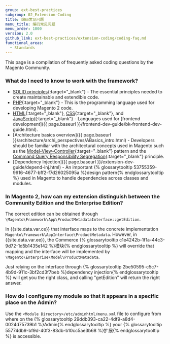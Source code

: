 ```yaml
---
group: ext-best-practices
subgroup: 02_Extension-Coding
title: 编码常见问题
menu_title: 编码常见问题
menu_order: 1000
version: 2.0
github_link: ext-best-practices/extension-coding/coding-faq.md
functional_areas:
  - Standards
---
```


This page is a compilation of frequently asked coding questions by the Magento Community.

### What do I need to know to work with the framework?

* [SOLID principles](https://en.wikipedia.org/wiki/SOLID_(object-oriented_design)){:target="_blank"} - The essential principles needed to create maintainable and extendible code.
* [PHP](http://php.net/){:target="_blank"} - This is the programming language used for developing Magento 2 code.
* [HTML](https://en.wikipedia.org/wiki/HTML){:target="_blank"}, [CSS](https://en.wikipedia.org/wiki/Cascading_Style_Sheets){:target="_blank"}, and [JavaScript](https://www.javascript.com/){:target="_blank"} - Languages used for [frontend development]({{ page.baseurl }}/frontend-dev-guide/bk-frontend-dev-guide.html).
* [Architecture basics overview]({{ page.baseurl }}/architecture/archi_perspectives/ABasics_intro.html) - Developers should be familiar with the architectural concepts used in Magento such as the [Model-View-Controller](https://en.wikipedia.org/wiki/Model%E2%80%93view%E2%80%93controller){:target="_blank"} pattern and the [Command Query Responsibility Segregation](http://martinfowler.com/bliki/CQRS.html){:target="_blank"} principle.
* [Dependency Injection]({{ page.baseurl }}/extension-dev-guide/depend-inj.html) - An important {% glossarytooltip 53755359-9916-4677-bff2-f7d26025095a %}design pattern{% endglossarytooltip %} used in Magento to handle dependencies across classes and modules.


### In Magento 2, how can my extension distinguish between the Community Edition and the Enterprise Edition?

The correct edition can be obtained through `\Magento\Framework\App\ProductMetadataInterface::getEdition`.

In {{site.data.var.ce}} that interface maps to the concrete implementation `Magento\Framework\AppInterface\ProductMetadata`.
However, in {{site.data.var.ee}}, the Commerce {% glossarytooltip c1e4242b-1f1a-44c3-9d72-1d5b1435e142 %}模块{% endglossarytooltip %} will override that mapping and the interface will be implemented by `\Magento\Enterprise\Model\ProductMetadata`.

Just relying on the interface through {% glossarytooltip 2be50595-c5c7-4b9d-911c-3bf2cd3f7beb %}dependency injection{% endglossarytooltip %} will get you the right class, and calling "getEdition" will return the right answer.

### How do I configure my module so that it appears in a specific place on the Admin?

Use the `<Module Directory>/etc/adminhtml/menu.xml` file to configure from where on the {% glossarytooltip 29ddb393-ca22-4df9-a8d4-0024d75739b1 %}Admin{% endglossarytooltip %} your {% glossarytooltip 55774db9-bf9d-40f3-83db-b10cc5ae3b68 %}扩展{% endglossarytooltip %} is accessible.
